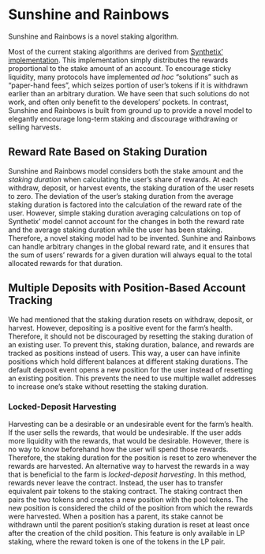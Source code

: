 # Sunshine and Rainbows

Sunshine and Rainbows is a novel staking algorithm.

Most of the current staking algorithms are derived from [Synthetix’
implementation](https://github.com/Synthetixio/synthetix/blob/v2.54.0/contracts/StakingRewards.sol).
This implementation simply distributes the rewards
proportional to the stake amount of an account. To encourage sticky liquidity,
many protocols have implemented *ad hoc* “solutions” such as “paper-hand
fees”, which seizes portion of user’s tokens if it is withdrawn earlier than
an arbitrary duration. We have seen that such solutions do not work, and often
only benefit to the developers’ pockets. In contrast, Sunshine and Rainbows is
built from ground up to provide a novel model to elegantly encourage long-term
staking and discourage withdrawing or selling harvests.

## Reward Rate Based on Staking Duration

Sunshine and Rainbows model considers both the stake amount and the *staking duration* when
calculating the user’s share of rewards. At each withdraw, deposit, or harvest events,
the staking duration of the user resets to zero. The deviation of the user’s staking
duration from the average staking duration is factored into the calculation of the
reward rate of the user. However, simple staking duration averaging calculations on
top of Synthetix’ model cannot account for the changes in both the reward rate and
the average staking duration while the user has been staking. Therefore, a novel
staking model had to be invented. Sunhine and Rainbows can handle arbitrary changes
in the global reward rate, and it ensures that the sum of users’ rewards for a given
duration will always equal to the total allocated rewards for that duration.

## Multiple Deposits with Position-Based Account Tracking

We had mentioned that the staking duration resets on withdraw, deposit, or harvest.
However, depositing is a positive event for the farm’s health. Therefore, it should
not be discouraged by resetting the staking duration of an existing user. To prevent
this, staking duration, balance, and rewards are tracked as positions instead of
users. This way, a user can have infinite positions which hold different balances at
different staking durations. The default deposit event opens a new position for the
user instead of resetting an existing position. This prevents the need to use multiple
wallet addresses to increase one’s stake without resetting the staking duration.

### Locked-Deposit Harvesting

Harvesting can be a desirable or an undesirable event for the farm’s health. If the
user sells the rewards, that would be undesirable. If the user adds more liquidity
with the rewards, that would be desirable. However, there is no way to know beforehand
how the user will spend those rewards. Therefore, the staking duration for the
position is reset to zero whenever the rewards are harvested. An alternative way
to harvest the rewards in a way that is beneficial to the farm is *locked-deposit harvesting*.
In this method, rewards never leave the contract. Instead, the user has
to transfer equivalent pair tokens to the staking contract. The staking contract then
pairs the two tokens and creates a new position with the pool tokens. The new position
is considered the child of the position from which the rewards were harvested. When
a position has a parent, its stake cannot be withdrawn until the parent position’s
staking duration is reset at least once after the creation of the child position. This
feature is only available in LP staking, where the reward token is one of the tokens
in the LP pair.
